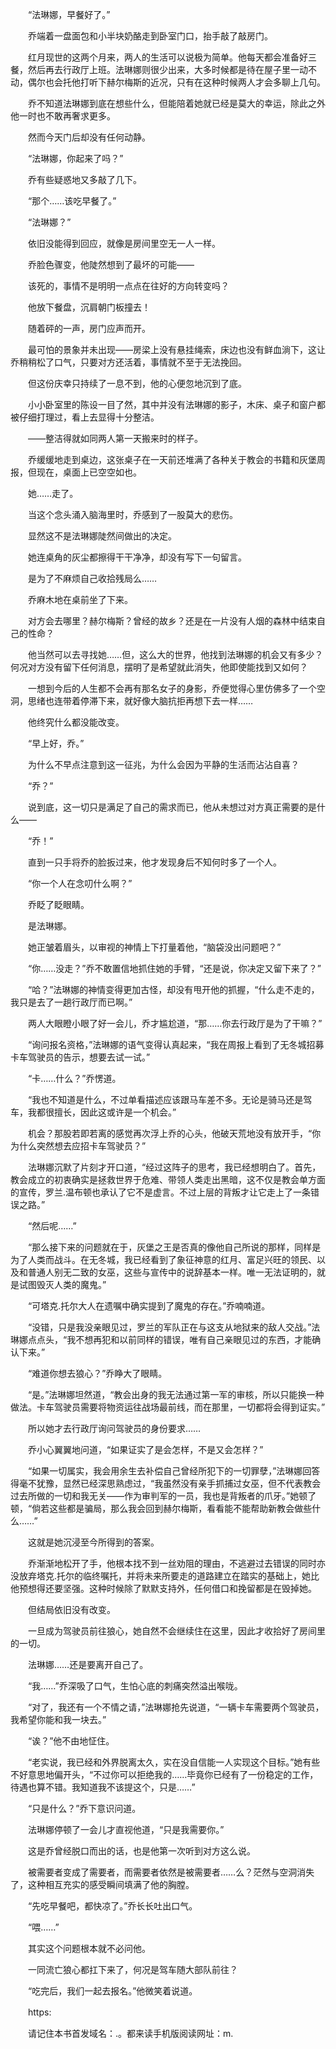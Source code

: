 　　“法琳娜，早餐好了。”

　　乔端着一盘面包和小半块奶酪走到卧室门口，抬手敲了敲房门。

　　红月现世的这两个月来，两人的生活可以说极为简单。他每天都会准备好三餐，然后再去行政厅上班。法琳娜则很少出来，大多时候都是待在屋子里一动不动，偶尔也会托他打听下赫尔梅斯的近况，只有在这种时候两人才会多聊上几句。

　　乔不知道法琳娜到底在想些什么，但能陪着她就已经是莫大的幸运，除此之外他一时也不敢再奢求更多。

　　然而今天门后却没有任何动静。

　　“法琳娜，你起来了吗？”

　　乔有些疑惑地又多敲了几下。

　　“那个……该吃早餐了。”

　　“法琳娜？”

　　依旧没能得到回应，就像是房间里空无一人一样。

　　乔脸色骤变，他陡然想到了最坏的可能——

　　该死的，事情不是明明一点点在往好的方向转变吗？

　　他放下餐盘，沉肩朝门板撞去！

　　随着砰的一声，房门应声而开。

　　最可怕的景象并未出现——房梁上没有悬挂绳索，床边也没有鲜血淌下，这让乔稍稍松了口气，只要对方还活着，事情就不至于无法挽回。

　　但这份庆幸只持续了一息不到，他的心便忽地沉到了底。

　　小小卧室里的陈设一目了然，其中并没有法琳娜的影子，木床、桌子和窗户都被仔细打理过，看上去显得十分整洁。

　　——整洁得就如同两人第一天搬来时的样子。

　　乔缓缓地走到桌边，这张桌子在一天前还堆满了各种关于教会的书籍和灰堡周报，但现在，桌面上已空空如也。

　　她……走了。

　　当这个念头涌入脑海里时，乔感到了一股莫大的悲伤。

　　显然这不是法琳娜陡然间做出的决定。

　　她连桌角的灰尘都擦得干干净净，却没有写下一句留言。

　　是为了不麻烦自己收拾残局么……

　　乔麻木地在桌前坐了下来。

　　对方会去哪里？赫尔梅斯？曾经的故乡？还是在一片没有人烟的森林中结束自己的性命？

　　他当然可以去寻找她……但，这么大的世界，他找到法琳娜的机会又有多少？何况对方没有留下任何消息，摆明了是希望就此消失，他即使能找到又如何？

　　一想到今后的人生都不会再有那名女子的身影，乔便觉得心里仿佛多了一个空洞，思绪也连带着停滞下来，就好像大脑抗拒再想下去一样……

　　他终究什么都没能改变。

　　“早上好，乔。”

　　为什么不早点注意到这一征兆，为什么会因为平静的生活而沾沾自喜？

　　“乔？”

　　说到底，这一切只是满足了自己的需求而已，他从未想过对方真正需要的是什么——

　　“乔！”

　　直到一只手将乔的脸扳过来，他才发现身后不知何时多了一个人。

　　“你一个人在念叨什么啊？”

　　乔眨了眨眼睛。

　　是法琳娜。

　　她正皱着眉头，以审视的神情上下打量着他，“脑袋没出问题吧？”

　　“你……没走？”乔不敢置信地抓住她的手臂，“还是说，你决定又留下来了？”

　　“哈？”法琳娜的神情变得更加古怪，却没有甩开他的抓握，“什么走不走的，我只是去了一趟行政厅而已啊。”

　　两人大眼瞪小眼了好一会儿，乔才尴尬道，“那……你去行政厅是为了干嘛？”

　　“询问报名资格，”法琳娜的语气变得认真起来，“我在周报上看到了无冬城招募卡车驾驶员的告示，想要去试一试。”

　　“卡……什么？”乔愣道。

　　“我也不知道是什么，不过单看描述应该跟马车差不多。无论是骑马还是驾车，我都很擅长，因此这或许是一个机会。”

　　机会？那股若即若离的感觉再次浮上乔的心头，他破天荒地没有放开手，“你为什么突然想去应招卡车驾驶员？”

　　法琳娜沉默了片刻才开口道，“经过这阵子的思考，我已经想明白了。首先，教会成立的初衷确实是拯救世界于危难、带领人类走出黑暗，这不仅是教会单方面的宣传，罗兰.温布顿也承认了它不是虚言。不过上层的背叛才让它走上了一条错误之路。”

　　“然后呢……”

　　“那么接下来的问题就在于，灰堡之王是否真的像他自己所说的那样，同样是为了人类而战斗。在无冬城，我已经看到了象征神意的红月、富足兴旺的领民、以及和普通人别无二致的女巫，这些与宣传中的说辞基本一样。唯一无法证明的，就是试图毁灭人类的魔鬼。”

　　“可塔克.托尔大人在遗嘱中确实提到了魔鬼的存在。”乔喃喃道。

　　“没错，只是我没亲眼见过，罗兰的军队正在与这支从地狱来的敌人交战。”法琳娜点点头，“我不想再犯和以前同样的错误，唯有自己亲眼见过的东西，才能确认下来。”

　　“难道你想去狼心？”乔睁大了眼睛。

　　“是。”法琳娜坦然道，“教会出身的我无法通过第一军的审核，所以只能换一种做法。卡车驾驶员需要将物资运往战场最前线，而在那里，一切都将会得到证实。”

　　所以她才去行政厅询问驾驶员的身份要求……

　　乔小心翼翼地问道，“如果证实了是会怎样，不是又会怎样？”

　　“如果一切属实，我会用余生去补偿自己曾经所犯下的一切罪孽，”法琳娜回答得毫不犹豫，显然已经深思熟虑过，“我虽然没有亲手抓捕过女巫，但不代表教会过去所做的一切和我无关——作为审判军的一员，我也是背叛者的爪牙。”她顿了顿，“倘若这些都是骗局，那么我会回到赫尔梅斯，看看能不能帮助新教会做些什么……”

　　这就是她沉浸至今所得到的答案。

　　乔渐渐地松开了手，他根本找不到一丝劝阻的理由，不逃避过去错误的同时亦没放弃塔克.托尔的临终嘱托，并将未来所要走的道路建立在踏实的基础上，她比他预想得还要坚强。这种时候除了默默支持外，任何借口和挽留都是在毁掉她。

　　但结局依旧没有改变。

　　一旦成为驾驶员前往狼心，她自然不会继续住在这里，因此才收拾好了房间里的一切。

　　法琳娜……还是要离开自己了。

　　“我……”乔深吸了口气，生怕心底的刺痛突然溢出喉咙。

　　“对了，我还有一个不情之请，”法琳娜抢先说道，“一辆卡车需要两个驾驶员，我希望你能和我一块去。”

　　“诶？”他不由地怔住。

　　“老实说，我已经和外界脱离太久，实在没自信能一人实现这个目标。”她有些不好意思地偏开头，“不过你可以拒绝我的……毕竟你已经有了一份稳定的工作，待遇也算不错。我知道我不该提这个，只是……”

　　“只是什么？”乔下意识问道。

　　法琳娜停顿了一会儿才直视他道，“只是我需要你。”

　　这是乔曾经脱口而出的话，也是他第一次听到对方这么说。

　　被需要者变成了需要者，而需要者依然是被需要者……么？茫然与空洞消失了，这种相互充实的感受瞬间填满了他的胸膛。

　　“先吃早餐吧，都快凉了。”乔长长吐出口气。

　　“喂……”

　　其实这个问题根本就不必问他。

　　一同流亡狼心都扛下来了，何况是驾车随大部队前往？

　　“吃完后，我们一起去报名。”他微笑着说道。

　　https:

　　请记住本书首发域名：.。都来读手机版阅读网址：m.
